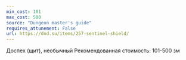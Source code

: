 ```yaml
---
min_cost: 101
max_cost: 500
source: "Dungeon master's guide"
requires_attunement: False
url: https://dnd.su/items/257-sentinel-shield/
---
```


Доспех (щит), необычный
Рекомендованная стоимость: 101-500 зм